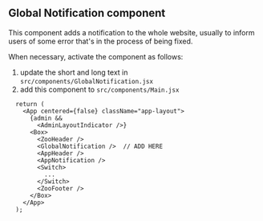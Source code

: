 ## Global Notification component

This component adds a notification to the whole website, usually to inform
users of some error that's in the process of being fixed.

When necessary, activate the component as follows:

1. update the short and long text in `src/components/GlobalNotification.jsx`
2. add this component to `src/components/Main.jsx`

```
  return (
    <App centered={false} className="app-layout">
      {admin &&
        <AdminLayoutIndicator />}
      <Box>
        <ZooHeader />
        <GlobalNotification />  // ADD HERE
        <AppHeader />
        <AppNotification />
        <Switch>
          ...
        </Switch>
        <ZooFooter />
      </Box>
    </App>
  );
```
